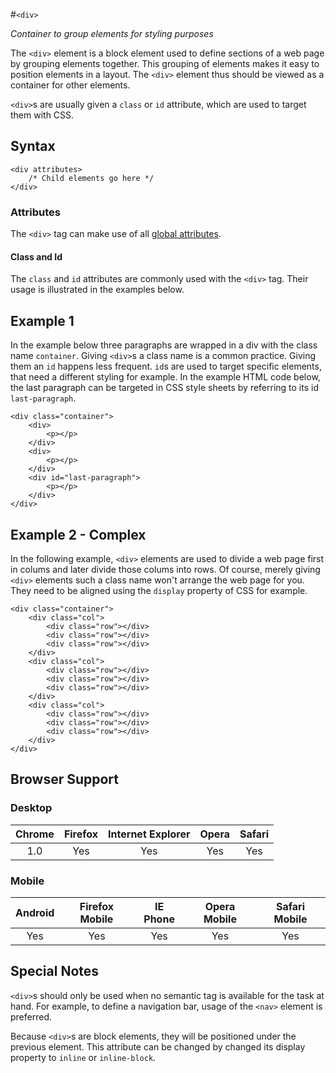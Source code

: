 #`<div>`

*Container to group elements for styling purposes*

The `<div>` element is a block element used to define sections of a web page by grouping elements together. This grouping of elements makes it easy to position elements in a layout. The `<div>` element thus should be viewed as a container for other elements.

`<div>`s are usually given a `class` or `id` attribute, which are used to target them with CSS.

## Syntax

	<div attributes>
		/* Child elements go here */
	</div>

### Attributes 

The `<div>` tag can make use of all [global attributes](https://developer.mozilla.org/en/docs/Web/HTML/Element/div).

#### Class and Id

The `class` and `id` attributes are commonly used with the `<div>` tag. Their usage is illustrated in the examples below.

## Example 1

In the example below three paragraphs are wrapped in a div with the class name `container`. Giving `<div>`s a class name is a common practice. Giving them an `id` happens less frequent. `id`s are used to target specific elements, that need a different styling for example. In the example HTML code below, the last paragraph can be targeted in CSS style sheets by referring to its id `last-paragraph`.

	<div class="container">
		<div>
			<p></p>
		</div>
		<div>
			<p></p>
		</div>
		<div id="last-paragraph">
			<p></p>
		</div>
	</div>

## Example 2 - Complex

In the following example, `<div>` elements are used to divide a web page first in colums and later divide those colums into rows. Of course, merely giving `<div>` elements such a class name won't arrange the web page for you. They need to be aligned using the `display` property of CSS for example. 

	<div class="container">
		<div class="col">
			<div class="row"></div>
			<div class="row"></div>
			<div class="row"></div>
		</div>
		<div class="col">
			<div class="row"></div>
			<div class="row"></div>
			<div class="row"></div>
		</div>
		<div class="col">
			<div class="row"></div>
			<div class="row"></div>
			<div class="row"></div>
		</div>
	</div>

## Browser Support

### Desktop

| Chrome  | Firefox | Internet Explorer | Opera | Safari |
|:-------:|:-------:|:-----------------:|:-----:|:------:|
|   1.0  |   Yes   |       Yes         |  Yes  |  Yes   |

### Mobile

| Android  | Firefox Mobile | IE Phone | Opera Mobile | Safari Mobile |
|:--------:|:--------------:|:--------:|:------------:|:-------------:|
|    Yes   |        Yes     |   Yes    |      Yes     |      Yes      |


## Special Notes

`<div>`s should only be used when no semantic tag is available for the task at hand. For example, to define a navigation bar, usage of the `<nav>` element is preferred.

Because `<div>`s are block elements, they will be positioned under the previous element. This attribute can be changed by changed its display property to `inline` or `inline-block`.